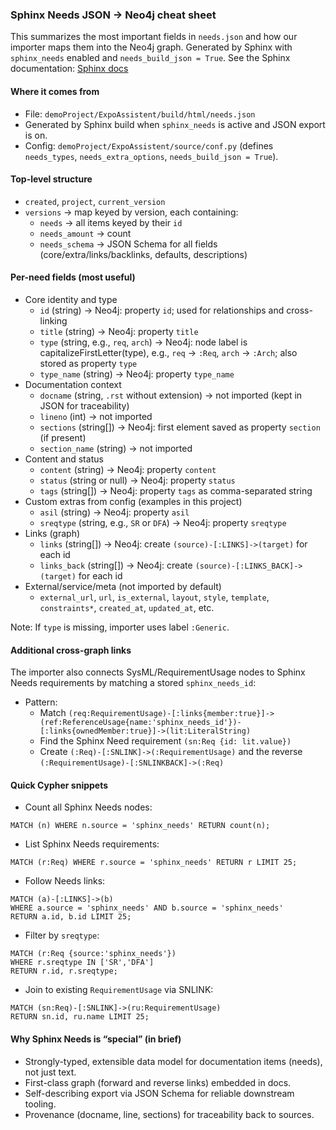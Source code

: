 ### Sphinx Needs JSON → Neo4j cheat sheet

This summarizes the most important fields in `needs.json` and how our importer maps them into the Neo4j graph. Generated by Sphinx with `sphinx_needs` enabled and `needs_build_json = True`. See the Sphinx documentation: [Sphinx docs](https://www.sphinx-doc.org/)

#### Where it comes from
- File: `demoProject/ExpoAssistent/build/html/needs.json`
- Generated by Sphinx build when `sphinx_needs` is active and JSON export is on.
- Config: `demoProject/ExpoAssistent/source/conf.py` (defines `needs_types`, `needs_extra_options`, `needs_build_json = True`).

#### Top-level structure
- `created`, `project`, `current_version`
- `versions` → map keyed by version, each containing:
  - `needs` → all items keyed by their `id`
  - `needs_amount` → count
  - `needs_schema` → JSON Schema for all fields (core/extra/links/backlinks, defaults, descriptions)

#### Per-need fields (most useful)
- Core identity and type
  - `id` (string) → Neo4j: property `id`; used for relationships and cross-linking
  - `title` (string) → Neo4j: property `title`
  - `type` (string, e.g., `req`, `arch`) → Neo4j: node label is capitalizeFirstLetter(type), e.g., `req` → `:Req`, `arch` → `:Arch`; also stored as property `type`
  - `type_name` (string) → Neo4j: property `type_name`
- Documentation context
  - `docname` (string, `.rst` without extension) → not imported (kept in JSON for traceability)
  - `lineno` (int) → not imported
  - `sections` (string[]) → Neo4j: first element saved as property `section` (if present)
  - `section_name` (string) → not imported
- Content and status
  - `content` (string) → Neo4j: property `content`
  - `status` (string or null) → Neo4j: property `status`
  - `tags` (string[]) → Neo4j: property `tags` as comma-separated string
- Custom extras from config (examples in this project)
  - `asil` (string) → Neo4j: property `asil`
  - `sreqtype` (string, e.g., `SR` or `DFA`) → Neo4j: property `sreqtype`
- Links (graph)
  - `links` (string[]) → Neo4j: create `(source)-[:LINKS]->(target)` for each id
  - `links_back` (string[]) → Neo4j: create `(source)-[:LINKS_BACK]->(target)` for each id
- External/service/meta (not imported by default)
  - `external_url`, `url`, `is_external`, `layout`, `style`, `template`, `constraints*`, `created_at`, `updated_at`, etc.

Note: If `type` is missing, importer uses label `:Generic`.

#### Additional cross-graph links
The importer also connects SysML/RequirementUsage nodes to Sphinx Needs requirements by matching a stored `sphinx_needs_id`:
- Pattern:
  - Match `(req:RequirementUsage)-[:links{member:true}]->(ref:ReferenceUsage{name:'sphinx_needs_id'})-[:links{ownedMember:true}]->(lit:LiteralString)`
  - Find the Sphinx Need requirement `(sn:Req {id: lit.value})`
  - Create `(:Req)-[:SNLINK]->(:RequirementUsage)` and the reverse `(:RequirementUsage)-[:SNLINKBACK]->(:Req)`

#### Quick Cypher snippets
- Count all Sphinx Needs nodes:
```cypher
MATCH (n) WHERE n.source = 'sphinx_needs' RETURN count(n);
```
- List Sphinx Needs requirements:
```cypher
MATCH (r:Req) WHERE r.source = 'sphinx_needs' RETURN r LIMIT 25;
```
- Follow Needs links:
```cypher
MATCH (a)-[:LINKS]->(b)
WHERE a.source = 'sphinx_needs' AND b.source = 'sphinx_needs'
RETURN a.id, b.id LIMIT 25;
```
- Filter by `sreqtype`:
```cypher
MATCH (r:Req {source:'sphinx_needs'})
WHERE r.sreqtype IN ['SR','DFA']
RETURN r.id, r.sreqtype;
```
- Join to existing `RequirementUsage` via SNLINK:
```cypher
MATCH (sn:Req)-[:SNLINK]->(ru:RequirementUsage)
RETURN sn.id, ru.name LIMIT 25;
```

#### Why Sphinx Needs is “special” (in brief)
- Strongly-typed, extensible data model for documentation items (needs), not just text.
- First-class graph (forward and reverse links) embedded in docs.
- Self-describing export via JSON Schema for reliable downstream tooling.
- Provenance (docname, line, sections) for traceability back to sources.